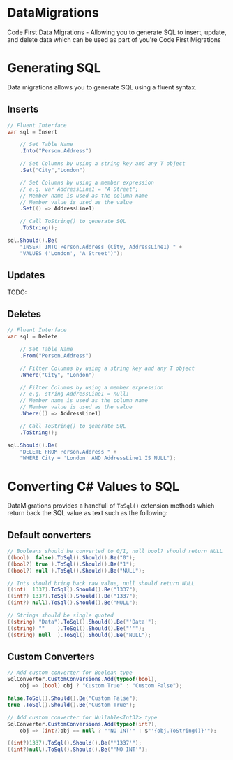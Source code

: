 # DataMigrations

Code First Data Migrations - Allowing you to generate SQL to insert, update, and delete data which can be used as part of you're Code First Migrations

# Generating SQL

Data migrations allows you to generate SQL using a fluent syntax.

## Inserts

```csharp
// Fluent Interface
var sql = Insert

    // Set Table Name
    .Into("Person.Address")

    // Set Columns by using a string key and any T object
    .Set("City","London")

    // Set Columns by using a member expression
    // e.g. var AddressLine1 = "A Street";
    // Member name is used as the column name
    // Member value is used as the value
    .Set(() => AddressLine1)

    // Call ToString() to generate SQL
    .ToString();

sql.Should().Be(
    "INSERT INTO Person.Address (City, AddressLine1) " +
    "VALUES ('London', 'A Street')");
```

## Updates

TODO:

## Deletes

```csharp
// Fluent Interface
var sql = Delete

    // Set Table Name
    .From("Person.Address")

    // Filter Columns by using a string key and any T object
    .Where("City", "London")

    // Filter Columns by using a member expression
    // e.g. string AddressLine1 = null;
    // Member name is used as the column name
    // Member value is used as the value
    .Where(() => AddressLine1)

    // Call ToString() to generate SQL
    .ToString();

sql.Should().Be(
    "DELETE FROM Person.Address " +
    "WHERE City = 'London' AND AddressLine1 IS NULL");
```

# Converting C# Values to SQL

DataMigrations provides a handfull of `ToSql()` extension methods which return back the SQL value as text such as the following:

## Default converters

```csharp
// Booleans should be converted to 0/1, null bool? should return NULL
((bool)  false).ToSql().Should().Be("0");
((bool?) true ).ToSql().Should().Be("1");
((bool?) null ).ToSql().Should().Be("NULL");

// Ints should bring back raw value, null should return NULL
((int)  1337).ToSql().Should().Be("1337");
((int?) 1337).ToSql().Should().Be("1337");
((int?) null).ToSql().Should().Be("NULL");

// Strings should be single quoted
((string) "Data").ToSql().Should().Be("'Data'");
((string) ""    ).ToSql().Should().Be("''");
((string) null  ).ToSql().Should().Be("NULL");
```

## Custom Converters

```csharp
// Add custom converter for Boolean type
SqlConverter.CustomConversions.Add(typeof(bool),
    obj => (bool) obj ? "Custom True" : "Custom False");

false.ToSql().Should().Be("Custom False");
true .ToSql().Should().Be("Custom True");

// Add custom converter for Nullable<Int32> type
SqlConverter.CustomConversions.Add(typeof(int?),
    obj => (int?)obj == null ? "'NO INT'" : $"'{obj.ToString()}'");

((int?)1337).ToSql().Should().Be("'1337'");
((int?)null).ToSql().Should().Be("'NO INT'");
```
